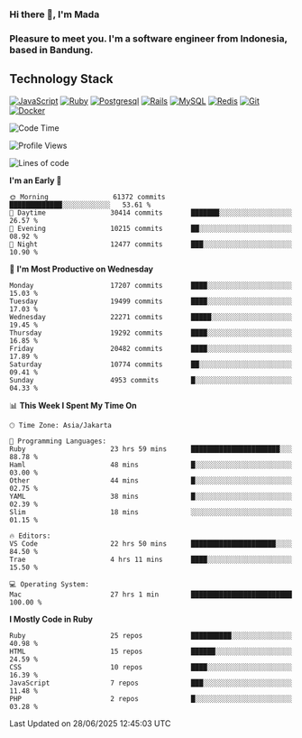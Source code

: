 ### Hi there 👋, I'm Mada
### Pleasure to meet you. I'm a software engineer from Indonesia, based in Bandung.

## Technology Stack

[![JavaScript](https://img.shields.io/badge/-JavaScript-%23F7DF1C?style=flat-square&logo=javascript&logoColor=000000&labelColor=%23F7DF1C&color=%23FFCE5A)](https://www.javascript.com/)
[![Ruby](https://img.shields.io/badge/Ruby-CC342D?style=flat-square&logo=ruby&logoColor=white)](https://www.ruby-lang.org/en/)
[![Postgresql](https://img.shields.io/badge/PostgreSQL-316192?style=flat-square&logo=postgresql&logoColor=ffffff)](https://www.postgresql.org/)
[![Rails](https://img.shields.io/badge/Ruby_on_Rails-CC0000?style=flat-square&logo=ruby-on-rails&logoColor=white)](https://rubyonrails.org/)
[![MySQL](https://img.shields.io/badge/-MySQL-4479A1?style=flat-square&logo=MySQL&logoColor=ffffff)](https://www.mysql.com/)
[![Redis](https://img.shields.io/badge/-Redis-DC382D?style=flat-square&logo=Redis&logoColor=ffffff)](https://redis.io/)
[![Git](https://img.shields.io/badge/-Git-%23F05032?style=flat-square&logo=git&logoColor=%23ffffff)](https://git-scm.com/)
[![Docker](https://img.shields.io/badge/-Docker-2496ED?style=flat-square&logo=docker&logoColor=ffffff)](https://www.docker.com/)
<!--
**madaarya/madaarya** is a ✨ _special_ ✨ repository because its `README.md` (this file) appears on your GitHub profile.

Here are some ideas to get you started:

- 🔭 I’m currently working on ...
- 🌱 I’m currently learning ...
- 👯 I’m looking to collaborate on ...
- 🤔 I’m looking for help with ...
- 💬 Ask me about ...
- 📫 How to reach me: ...
- 😄 Pronouns: ...
- ⚡ Fun fact: ...
-->
<!--START_SECTION:waka-->
![Code Time](http://img.shields.io/badge/Code%20Time-7%2C433%20hrs%2051%20mins-blue)

![Profile Views](http://img.shields.io/badge/Profile%20Views-0-blue)

![Lines of code](https://img.shields.io/badge/From%20Hello%20World%20I%27ve%20Written-51.9%20million%20lines%20of%20code-blue)

**I'm an Early 🐤** 

```text
🌞 Morning                61372 commits       █████████████░░░░░░░░░░░░   53.61 % 
🌆 Daytime                30414 commits       ███████░░░░░░░░░░░░░░░░░░   26.57 % 
🌃 Evening                10215 commits       ██░░░░░░░░░░░░░░░░░░░░░░░   08.92 % 
🌙 Night                  12477 commits       ███░░░░░░░░░░░░░░░░░░░░░░   10.90 % 
```
📅 **I'm Most Productive on Wednesday** 

```text
Monday                   17207 commits       ████░░░░░░░░░░░░░░░░░░░░░   15.03 % 
Tuesday                  19499 commits       ████░░░░░░░░░░░░░░░░░░░░░   17.03 % 
Wednesday                22271 commits       █████░░░░░░░░░░░░░░░░░░░░   19.45 % 
Thursday                 19292 commits       ████░░░░░░░░░░░░░░░░░░░░░   16.85 % 
Friday                   20482 commits       ████░░░░░░░░░░░░░░░░░░░░░   17.89 % 
Saturday                 10774 commits       ██░░░░░░░░░░░░░░░░░░░░░░░   09.41 % 
Sunday                   4953 commits        █░░░░░░░░░░░░░░░░░░░░░░░░   04.33 % 
```


📊 **This Week I Spent My Time On** 

```text
🕑︎ Time Zone: Asia/Jakarta

💬 Programming Languages: 
Ruby                     23 hrs 59 mins      ██████████████████████░░░   88.78 % 
Haml                     48 mins             █░░░░░░░░░░░░░░░░░░░░░░░░   03.00 % 
Other                    44 mins             █░░░░░░░░░░░░░░░░░░░░░░░░   02.75 % 
YAML                     38 mins             █░░░░░░░░░░░░░░░░░░░░░░░░   02.39 % 
Slim                     18 mins             ░░░░░░░░░░░░░░░░░░░░░░░░░   01.15 % 

🔥 Editors: 
VS Code                  22 hrs 50 mins      █████████████████████░░░░   84.50 % 
Trae                     4 hrs 11 mins       ████░░░░░░░░░░░░░░░░░░░░░   15.50 % 

💻 Operating System: 
Mac                      27 hrs 1 min        █████████████████████████   100.00 % 
```

**I Mostly Code in Ruby** 

```text
Ruby                     25 repos            ██████████░░░░░░░░░░░░░░░   40.98 % 
HTML                     15 repos            ██████░░░░░░░░░░░░░░░░░░░   24.59 % 
CSS                      10 repos            ████░░░░░░░░░░░░░░░░░░░░░   16.39 % 
JavaScript               7 repos             ███░░░░░░░░░░░░░░░░░░░░░░   11.48 % 
PHP                      2 repos             █░░░░░░░░░░░░░░░░░░░░░░░░   03.28 % 
```




 Last Updated on 28/06/2025 12:45:03 UTC
<!--END_SECTION:waka-->
